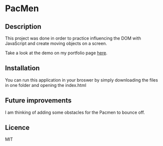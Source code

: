 # PacMen

## Description

This project was done in order to practice influencing the DOM with JavaScript and create moving objects on a screen.

Take a look at the demo on my portfolio page [here](https://lukas-dh.github.io/05_pacmen/index.html).

## Installation

You can run this application in your broswer by simply downloading the files in one folder and opening the index.html  

## Future improvements

I am thinking of adding some obstacles for the Pacmen to bounce off.

## Licence
MIT
